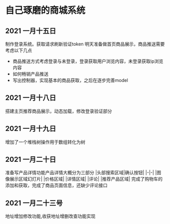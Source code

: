<!--
 * @name: wjl
 * @Date: 2021-01-17 15:52:21
 * @LastEditTime: 2021-01-23 21:54:34
-->

自己琢磨的商城系统
===============
## 2021 一月十五日

制作登录系统。获取请求刷新验证token
明天准备做首页商品展示，商品推送需要考虑以下几点
* 商品推送方式考虑登录与未登录，登录获取用户浏览内容，未登录获取ip浏览内容
* 如何畅销产品推送
* 写出控制器，实现基本的商品获取，之后在逐步完善model

## 2021 一月十八日

搭建主页推荐商品展示，动态加载，修改登录验证部分

## 2021 一月十九日
增加了一个堆栈树操作用于数组转化为树

## 2021 一月二十日
准备写产品详情功能产品详情大概分为三部分
|头部搜索区域|确认按钮|
|-|-|
|图像展示区域幻灯片|
|价格区域|
|详情区域|
|评论|
|推荐产品区域|
完成了购物车的添加和获取，完成了商品页面信息，还缺少评论接口

## 2021 一月二十三号
地址增加修改功能,收获地址增删改查功能实现